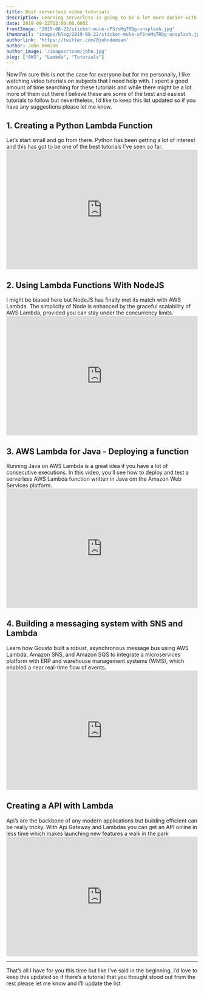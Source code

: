 ```yaml
---
title: Best serverless video tutorials
description: Learning serverless is going to be a lot more easier with these video tutorials
date: 2019-08-22T12:00:00.000Z
frontImage: "2019-08-22/sticker-mule-cPSroMqTRQg-unsplash.jpg"
thumbnail: "images/blog/2019-08-22/sticker-mule-cPSroMqTRQg-unsplash.jpg"
authorlink: 'https://twitter.com/@johndemian'
author: John Demian
author_image: '/images/team/john.jpg'
blog: ["AWS", "Lambda", "Tutorials"]
---
```


Now I’m sure this is not the case for everyone but for me personally, I like watching video tutorials on subjects that I need help with. I spent a good amount of time searching for these tutorials and while there might be a lot more of them out there I believe these are some of the best and easiest tutorials to follow but nevertheless, I’d like to keep this list updated so if you have any suggestions please let me know.

<h2>1. Creating a Python Lambda Function</h2>
Let’s start small and go from there. Python has been getting a lot of interest and this has got to be one of the best tutorials I’ve seen so far.

<iframe width="100%" height="315" src="https://www.youtube.com/embed/FbMX5a6j6vY" frameborder="0" allow="accelerometer; autoplay; encrypted-media; gyroscope; picture-in-picture" allowfullscreen></iframe>

<h2>2. Using Lambda Functions With NodeJS</h2>
I might be biased here but NodeJS has finally met its match with AWS Lambda. The simplicity of Node is enhanced by the graceful scalability of AWS Lambda, provided you can stay under the concurrency limits.

<iframe width="100%" height="315" src="https://www.youtube.com/embed/4ZyicyDpqE0" frameborder="0" allow="accelerometer; autoplay; encrypted-media; gyroscope; picture-in-picture" allowfullscreen></iframe>

<h2>3. AWS Lambda for Java - Deploying a function</h2>
Running Java on AWS Lambda is a great idea if you have a lot of consecutive executions. In this video, you’ll see how to deploy and test a serverless AWS Lambda function written in Java om the Amazon Web Services platform.

<iframe width="100%" height="315" src="https://www.youtube.com/embed/abZYbBr1DNc" frameborder="0" allow="accelerometer; autoplay; encrypted-media; gyroscope; picture-in-picture" allowfullscreen></iframe>

<h2>4. Building a messaging system with SNS and Lambda</h2>
Learn how Gousto built a robust, asynchronous message bus using AWS Lambda, Amazon SNS, and Amazon SQS to integrate a microservices platform with ERP and warehouse management systems (WMS), which enabled a near real-time flow of events.

<iframe width="100%" height="315" src="https://www.youtube.com/embed/S8uczd9uUnM" frameborder="0" allow="accelerometer; autoplay; encrypted-media; gyroscope; picture-in-picture" allowfullscreen></iframe>

<h2>Creating a API with Lambda</h2>
Api’s are the backbone of any modern applications but building efficient can be really tricky. With Api Gateway and Lambdas you can get an API online in less time which makes launching new features a walk in the park
<iframe width="100%" height="315" src="https://www.youtube.com/embed/4_WI8ZGIcXY" frameborder="0" allow="accelerometer; autoplay; encrypted-media; gyroscope; picture-in-picture" allowfullscreen></iframe>

---

That’s all I have for you this time but like I’ve said in the beginning, I’d love to keep this updated so if there’s a tutorial that you thought stood out from the rest please let me know and I’ll update the list
